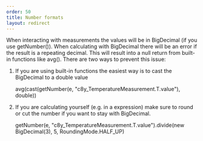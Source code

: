 ```yaml
---
order: 50
title: Number formats
layout: redirect
---
```


When interacting with measurements the values will be in BigDecimal (if you use getNumber()).
When calculating with BigDecimal there will be an error if the result is a repeating decimal. This will result into a null return from built-in functions like avg().
There are two ways to prevent this issue:

1. If you are using built-in functions the easiest way is to cast the BigDecimal to a double value

    avg(cast(getNumber(e, "c8y_TemperatureMeasurement.T.value"), double))

2. If you are calculating yourself (e.g. in a expression) make sure to round or cut the number if you want to stay with BigDecimal.

    getNumber(e, "c8y_TemperatureMeasurement.T.value").divide(new BigDecimal(3), 5, RoundingMode.HALF_UP)
